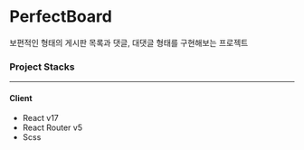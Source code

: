 # PerfectBoard

보편적인 형태의 게시판 목록과 댓글, 대댓글 형태를 구현해보는 프로젝트

### Project Stacks

---

#### Client

- React v17
- React Router v5
- Scss

